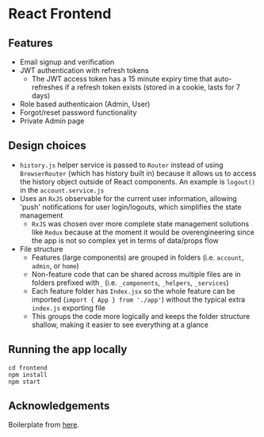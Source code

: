 # React Frontend

## Features

- Email signup and verification
- JWT authentication with refresh tokens
  - The JWT access token has a 15 minute expiry time that auto-refreshes if a refresh token exists (stored in a cookie, lasts for 7 days)
- Role based authenticaion (Admin, User)
- Forgot/reset password functionality
- Private Admin page

## Design choices

- `history.js` helper service is passed to `Router` instead of using `BrowserRouter` (which has history built in) because it allows us to access the history object outside of React components. An example is `logout()` in the `account.service.js`
- Uses an `RxJS` observable for the current user information, allowing 'push' notifications for user login/logouts, which simplifies the state management
  - `RxJS` was chosen over more complete state management solutions like `Redux` because at the moment it would be overengineering since the app is not so complex yet in terms of data/props flow
- File structure
  - Features (large components) are grouped in folders (i.e. `account`, `admin`, or `home`)
  - Non-feature code that can be shared across multiple files are in folders prefixed with`_` (i.e. `_components`, `_helpers`, `_services`)
  - Each feature folder has `Index.jsx` so the whole feature can be imported (`import { App } from './app'`) without the typical extra `index.js` exporting file
  - This groups the code more logically and keeps the folder structure shallow, making it easier to see everything at a glance

## Running the app locally

```
cd frontend
npm install
npm start
```

## Acknowledgements

Boilerplate from [here](https://jasonwatmore.com/).

